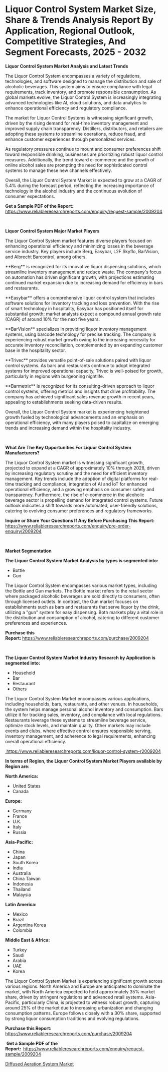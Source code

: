 <p><h1>Liquor Control System Market Size, Share & Trends Analysis Report By Application, Regional Outlook, Competitive Strategies, And Segment Forecasts, 2025 - 2032</h1></p><p><strong>Liquor Control System Market Analysis and Latest Trends</strong></p>
<p><p>The Liquor Control System encompasses a variety of regulations, technologies, and software designed to manage the distribution and sale of alcoholic beverages. This system aims to ensure compliance with legal requirements, track inventory, and promote responsible consumption. As global markets evolve, the Liquor Control System is increasingly integrating advanced technologies like AI, cloud solutions, and data analytics to enhance operational efficiency and regulatory compliance.</p><p>The market for Liquor Control Systems is witnessing significant growth, driven by the rising demand for real-time inventory management and improved supply chain transparency. Distillers, distributors, and retailers are adopting these systems to streamline operations, reduce fraud, and enhance customer experiences through personalized services. </p><p>As regulatory pressures continue to mount and consumer preferences shift toward responsible drinking, businesses are prioritizing robust liquor control measures. Additionally, the trend toward e-commerce and the growth of online alcohol sales are prompting the need for sophisticated control systems to manage these new channels effectively. </p><p>Overall, the Liquor Control System Market is expected to grow at a CAGR of 5.4% during the forecast period, reflecting the increasing importance of technology in the alcohol industry and the continuous evolution of consumer expectations.</p></p>
<p><strong>Get a Sample PDF of the Report:&nbsp;</strong> <a href="https://www.reliableresearchreports.com/enquiry/request-sample/2009204?utm_campaign=2526&utm_medium=2&utm_source=Github&utm_content=ia&utm_term=20022025&utm_id=liquor-control-system">https://www.reliableresearchreports.com/enquiry/request-sample/2009204</a></p>
<p>&nbsp;</p>
<p><strong>Liquor Control System Major Market Players</strong></p>
<p><p>The Liquor Control System market features diverse players focused on enhancing operational efficiency and minimizing losses in the beverage service industry. Key players include Berg, Easybar, L2F Skyflo, BarVision, and Albrecht Barcontrol, among others.</p><p>**Berg** is recognized for its innovative liquor dispensing solutions, which streamline inventory management and reduce waste. The company's focus on automation has driven significant growth, with projections estimating continued market expansion due to increasing demand for efficiency in bars and restaurants.</p><p>**Easybar** offers a comprehensive liquor control system that includes software solutions for inventory tracking and loss prevention. With the rise of smart technology in hospitality, Easybar has positioned itself for substantial growth; market analysts expect a compound annual growth rate (CAGR) of around 10% for the next five years.</p><p>**BarVision** specializes in providing liquor inventory management systems, using barcode technology for precise tracking. The company is experiencing robust market growth owing to the increasing necessity for accurate inventory reconciliation, complemented by an expanding customer base in the hospitality sector.</p><p>**Trivec** provides versatile point-of-sale solutions paired with liquor control systems. As bars and restaurants continue to adopt integrated systems for improved operational capacity, Trivec is well-poised for growth, particularly in regions with burgeoning nightlife.</p><p>**Barmetrix** is recognized for its consulting-driven approach to liquor control systems, offering metrics and insights that drive profitability. The company has achieved significant sales revenue growth in recent years, appealing to establishments seeking data-driven results.</p><p>Overall, the Liquor Control System market is experiencing heightened growth fueled by technological advancements and an emphasis on operational efficiency, with many players poised to capitalize on emerging trends and increasing demand within the hospitality industry.</p></p>
<p>&nbsp;</p>
<p><strong>What Are The Key Opportunities For Liquor Control System Manufacturers?</strong></p>
<p><p>The Liquor Control System market is witnessing significant growth, projected to expand at a CAGR of approximately 10% through 2028, driven by increasing regulatory scrutiny and the need for efficient inventory management. Key trends include the adoption of digital platforms for real-time tracking and compliance, integration of AI and IoT for enhanced operational efficiency, and a growing emphasis on consumer safety and transparency. Furthermore, the rise of e-commerce in the alcoholic beverage sector is propelling demand for integrated control systems. Future outlook indicates a shift towards more automated, user-friendly solutions, catering to evolving consumer preferences and regulatory frameworks.</p></p>
<p><strong>Inquire or Share Your Questions If Any Before Purchasing This Report:</strong> <a href="https://www.reliableresearchreports.com/enquiry/pre-order-enquiry/2009204?utm_campaign=2526&utm_medium=2&utm_source=Github&utm_content=ia&utm_term=20022025&utm_id=liquor-control-system">https://www.reliableresearchreports.com/enquiry/pre-order-enquiry/2009204</a></p>
<p>&nbsp;</p>
<p><strong>Market Segmentation</strong></p>
<p><strong>The Liquor Control System Market Analysis by types is segmented into:</strong></p>
<p><ul><li>Bottle</li><li>Gun</li></ul></p>
<p><p>The Liquor Control System encompasses various market types, including the Bottle and Gun markets. The Bottle market refers to the retail sector where packaged alcoholic beverages are sold directly to consumers, often through licensed outlets. In contrast, the Gun market focuses on establishments such as bars and restaurants that serve liquor by the drink, utilizing a "gun" system for easy dispensing. Both markets play a vital role in the distribution and consumption of alcohol, catering to different customer preferences and experiences.</p></p>
<p><strong>Purchase this Report:&nbsp;</strong><a href="https://www.reliableresearchreports.com/purchase/2009204?utm_campaign=2526&utm_medium=2&utm_source=Github&utm_content=ia&utm_term=20022025&utm_id=liquor-control-system">https://www.reliableresearchreports.com/purchase/2009204</a></p>
<p>&nbsp;</p>
<p><strong>The Liquor Control System Market Industry Research by Application is segmented into:</strong></p>
<p><ul><li>Household</li><li>Bar</li><li>Restaurant</li><li>Others</li></ul></p>
<p><p>The Liquor Control System Market encompasses various applications, including households, bars, restaurants, and other venues. In households, the system helps manage personal alcohol inventory and consumption. Bars utilize it for tracking sales, inventory, and compliance with local regulations. Restaurants leverage these systems to streamline beverage service, optimize stock levels, and maintain quality. Other markets may include events and clubs, where effective control ensures responsible serving, inventory management, and adherence to legal requirements, enhancing overall operational efficiency.</p></p>
<p><a href="https://www.reliableresearchreports.com/liquor-control-system-r2009204?utm_campaign=2526&utm_medium=2&utm_source=Github&utm_content=ia&utm_term=20022025&utm_id=liquor-control-system">&nbsp;https://www.reliableresearchreports.com/liquor-control-system-r2009204</a></p>
<p><strong>In terms of Region, the Liquor Control System Market Players available by Region are:</strong></p>
<p>
    <p> <strong> North America: </strong>
        <ul>
            <li>United States</li>
            <li>Canada</li>
        </ul>
        </p> 
    <p> <strong> Europe: </strong>
        <ul>
            <li>Germany</li>
            <li>France</li>
            <li>U.K.</li>
            <li>Italy</li>
            <li>Russia</li>
        </ul>
        </p> 
    <p> <strong> Asia-Pacific: </strong>
        <ul>
            <li>China</li>
            <li>Japan</li>
            <li>South Korea</li>
            <li>India</li>
            <li>Australia</li>
            <li>China Taiwan</li>
            <li>Indonesia</li>
            <li>Thailand</li>
            <li>Malaysia</li>
        </ul>
        </p> 
    <p> <strong> Latin America: </strong>
        <ul>
            <li>Mexico</li>
            <li>Brazil</li>
            <li>Argentina Korea</li>
            <li>Colombia</li>
        </ul>
        </p> 
    <p> <strong> Middle East & Africa: </strong>
        <ul>
            <li>Turkey</li>
            <li>Saudi</li>
            <li>Arabia</li>
            <li>UAE</li>
            <li>Korea</li>
        </ul>
    </p>
    </p>
<p><p>The Liquor Control System Market is experiencing significant growth across various regions. North America and Europe are anticipated to dominate the market, with North America expected to hold approximately 35% market share, driven by stringent regulations and advanced retail systems. Asia-Pacific, particularly China, is projected to witness robust growth, capturing around 25% of the market due to increasing urbanization and changing consumption patterns. Europe follows closely with a 30% share, supported by strong liquor consumption traditions and evolving regulations.</p></p>
<p><strong>Purchase this Report: </strong><a href="https://www.reliableresearchreports.com/purchase/2009204?utm_campaign=2526&utm_medium=2&utm_source=Github&utm_content=ia&utm_term=20022025&utm_id=liquor-control-system">https://www.reliableresearchreports.com/purchase/2009204</a></p>
<p>&nbsp;<strong>Get a Sample PDF of the Report:&nbsp;&nbsp;</strong><a href="https://www.reliableresearchreports.com/enquiry/request-sample/2009204?utm_campaign=2526&utm_medium=2&utm_source=Github&utm_content=ia&utm_term=20022025&utm_id=liquor-control-system">https://www.reliableresearchreports.com/enquiry/request-sample/2009204</a></p>
<p><strong></strong></p>
<p><p><a href="https://github.com/phephezxnf/Market-Research-Report-List-1/blob/main/diffused-aeration-system-market.md?utm_campaign=2526&utm_medium=2&utm_source=Github&utm_content=ia&utm_term=20022025&utm_id=liquor-control-system">Diffused Aeration System Market</a></p></p>
